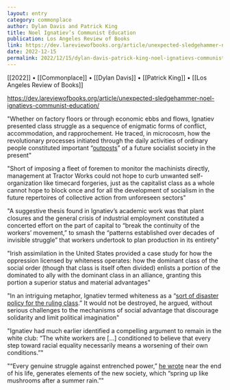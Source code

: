 ```yaml
---
layout: entry
category: commonplace
author: Dylan Davis and Patrick King
title: Noel Ignatiev’s Communist Education
publication: Los Angeles Review of Books
link: https://dev.lareviewofbooks.org/article/unexpected-sledgehammer-noel-ignatievs-communist-education/
date: 2022-12-15
permalink: 2022/12/15/dylan-davis-patrick-king-noel-ignatievs-communist-education
---
```


[[2022]] • [[Commonplace]] • [[Dylan Davis]] • [[Patrick King]] • [[Los Angeles Review of Books]]

https://dev.lareviewofbooks.org/article/unexpected-sledgehammer-noel-ignatievs-communist-education/

"Whether on factory floors or through economic ebbs and flows, Ignatiev presented class struggle as a sequence of enigmatic forms of conflict, accommodation, and rapprochement. He traced, in microcosm, how the revolutionary processes initiated through the daily activities of ordinary people constituted important “[outposts](http://www.sojournertruth.net/bwww.html)” of a future socialist society in the present"

"Short of imposing a fleet of foremen to monitor the machinists directly, management at Tractor Works could not hope to curb unwanted self-organization like timecard forgeries, just as the capitalist class as a whole cannot hope to block once and for all the development of socialism in the future repertoires of collective action from unforeseen sectors"

"A suggestive thesis found in Ignatiev’s academic work was that plant closures and the general crisis of industrial employment constituted a concerted effort on the part of capital to “break the continuity of the workers’ movement,” to smash the “patterns established over decades of invisible struggle” that workers undertook to plan production in its entirety"

"Irish assimilation in the United States provided a case study for how the oppression licensed by whiteness operates: how the dominant class of the social order (though that class is itself often divided) enlists a portion of the dominated to ally with the dominant class in an alliance, granting this portion a superior status and material advantages"

"In an intriguing metaphor, Ignatiev termed whiteness as a “[sort of disaster policy for the ruling class](https://www.researchgate.net/publication/249599148_Whiteness_and_Class_Struggle).” It would not be destroyed, he argued, without serious challenges to the mechanisms of social advantage that discourage solidarity and limit political imagination"

"Ignatiev had much earlier identified a compelling argument to remain in the white club: “The white workers are […] conditioned to believe that every step toward racial equality necessarily means a worsening of their own conditions.”"

"“Every genuine struggle against entrenched power,” [he wrote](https://blog.pmpress.org/2019/09/02/alternative-institutions-or-dual-power/) near the end of his life, generates elements of the new society, which “spring up like mushrooms after a summer rain.”"
